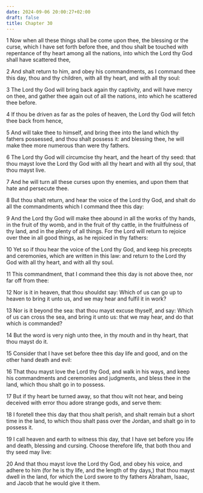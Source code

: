 ```yaml
---
date: 2024-09-06 20:00:27+02:00
draft: false
title: Chapter 30
---
```




1 Now when all these things shall be come upon thee, the blessing or the curse, which I have set forth before thee, and thou shalt be touched with repentance of thy heart among all the nations, into which the Lord thy God shall have scattered thee,

2 And shalt return to him, and obey his commandments, as I command thee this day, thou and thy children, with all thy heart, and with all thy soul:

3 The Lord thy God will bring back again thy captivity, and will have mercy on thee, and gather thee again out of all the nations, into which he scattered thee before.

4 If thou be driven as far as the poles of heaven, the Lord thy God will fetch thee back from hence,

5 And will take thee to himself, and bring thee into the land which thy fathers possessed, and thou shalt possess it: and blessing thee, he will make thee more numerous than were thy fathers.

6 The Lord thy God will circumcise thy heart, and the heart of thy seed: that thou mayst love the Lord thy God with all thy heart and with all thy soul, that thou mayst live.

7 And he will turn all these curses upon thy enemies, and upon them that hate and persecute thee.

8 But thou shalt return, and hear the voice of the Lord thy God, and shalt do all the commandments which I command thee this day:

9 And the Lord thy God will make thee abound in all the works of thy hands, in the fruit of thy womb, and in the fruit of thy cattle, in the fruitfulness of thy land, and in the plenty of all things. For the Lord will return to rejoice over thee in all good things, as he rejoiced in thy fathers:

10 Yet so if thou hear the voice of the Lord thy God, and keep his precepts and ceremonies, which are written in this law: and return to the Lord thy God with all thy heart, and with all thy soul.

11 This commandment, that I command thee this day is not above thee, nor far off from thee:

12 Nor is it in heaven, that thou shouldst say: Which of us can go up to heaven to bring it unto us, and we may hear and fulfil it in work?

13 Nor is it beyond the sea: that thou mayst excuse thyself, and say: Which of us can cross the sea, and bring it unto us: that we may hear, and do that which is commanded?

14 But the word is very nigh unto thee, in thy mouth and in thy heart, that thou mayst do it.

15 Consider that I have set before thee this day life and good, and on the other hand death and evil:

16 That thou mayst love the Lord thy God, and walk in his ways, and keep his commandments and ceremonies and judgments, and bless thee in the land, which thou shalt go in to possess.

17 But if thy heart be turned away, so that thou wilt not hear, and being deceived with error thou adore strange gods, and serve them:

18 I foretell thee this day that thou shalt perish, and shalt remain but a short time in the land, to which thou shalt pass over the Jordan, and shalt go in to possess it.

19 I call heaven and earth to witness this day, that I have set before you life and death, blessing and cursing. Choose therefore life, that both thou and thy seed may live:

20 And that thou mayst love the Lord thy God, and obey his voice, and adhere to him (for he is thy life, and the length of thy days,) that thou mayst dwell in the land, for which the Lord swore to thy fathers Abraham, Isaac, and Jacob that he would give it them.


